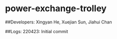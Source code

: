 # power-exchange-trolley

##Developers:
Xingyan He, Xuejian Sun, Jiahui Chan

##Logs:
220423: Initial commit